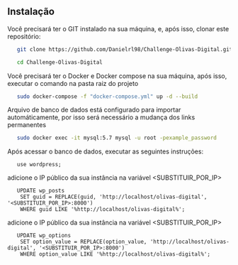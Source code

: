## Instalação

Você precisará ter o GIT instalado na sua máquina, e, após isso, clonar este repositório:

```sh
   git clone https://github.com/Danielrl98/Challenge-Olivas-Digital.git
```

```sh
   cd Challenge-Olivas-Digital
```

Você precisará ter o Docker e Docker compose na sua máquina, após isso, executar o comando na pasta raiz do projeto

```sh
   sudo docker-compose -f "docker-compose.yml" up -d --build
```

Arquivo de banco de dados está configurado para importar automáticamente, por isso será necessário a mudança dos links permanentes

```sh
   sudo docker exec -it mysql:5.7 mysql -u root -pexample_password
```

Após acessar o banco de dados, executar as seguintes instruções:

```mysql
   use wordpress;
```

adicione o IP público da sua instância na variável <SUBSTITUIR_POR_IP>

```mysql
   UPDATE wp_posts
    SET guid = REPLACE(guid, 'http://localhost/olivas-digital', '<SUBSTITUIR_POR_IP>:8000')
    WHERE guid LIKE '%http://localhost/olivas-digital%';

```
adicione o IP público da sua instância na variável <SUBSTITUIR_POR_IP>

```mysql
   UPDATE wp_options
    SET option_value = REPLACE(option_value, 'http://localhost/olivas-digital', '<SUBSTITUIR_POR_IP>:8000')
    WHERE option_value LIKE '%http://localhost/olivas-digital%';
```

